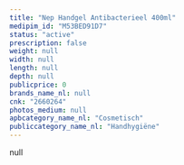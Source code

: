 ```yaml
---
title: "Nep Handgel Antibacterieel 400ml"
medipim_id: "M53BED91D7"
status: "active"
prescription: false
weight: null
width: null
length: null
depth: null
publicprice: 0
brands_name_nl: null
cnk: "2660264"
photos_medium: null
apbcategory_name_nl: "Cosmetisch"
publiccategory_name_nl: "Handhygiëne"
---
```

null
